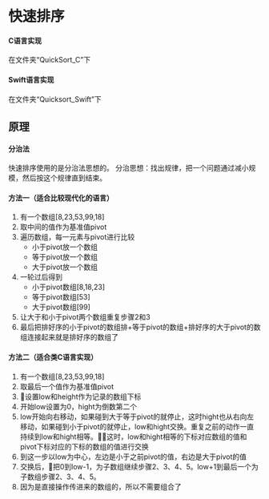 # 快速排序 

#### C语言实现
在文件夹“QuickSort_C”下

#### Swift语言实现
在文件夹“Quicksort_Swift”下

## 原理

#### 分治法  
快速排序使用的是分治法思想的。
分治思想：找出规律，把一个问题通过减小规模，然后按这个规律直到结束。

#### 方法一（适合比较现代化的语言）
1. 有一个数组[8,23,53,99,18]
2. 取中间的值作为基准值pivot
3. 遍历数组，每一元素与pivot进行比较
    - 小于pivot放一个数组
    - 等于pivot放一个数组
    - 大于pivot放一个数组
4. 一轮过后得到
    - 小于pivot数组[8,18,23]
    - 等于pivot数组[53]
    - 大于pivot数组[99]
5. 让大于和小于pivot两个数组重复步骤2和3
6. 最后把排好序的小于pivot的数组排+等于pivot的数组+排好序的大于pivot的数组连接起来就是排好序的数组了

#### 方法二（适合类C语言实现）
1. 有一个数组[8,23,53,99,18]
2. 取最后一个值作为基准值pivot
3. 设置low和height作为记录的数组下标
4. 开始low设置为0，hight为倒数第二个
5. low开始向右移动，如果碰到大于等于pivot的就停止，这时hight也从右向左移动，如果碰到小于pivot的就停止，low和hight交换。重复之前的动作一直持续到low和hight相等。这时，low和hight相等的下标对应数组的值和pivot下标对应的下标的数组的值进行交换
6. 到这一步以low为中心，左边是小于之前pivot的值，右边是大于pivot的值
7. 交换后，把0到low-1，为子数组继续步骤2、3、4、5。low+1到最后一个为子数组步骤2、3、4、5。
8. 因为是直接操作传进来的数组的，所以不需要组合了
